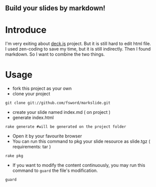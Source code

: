 Build your slides by markdown!
------------------------------

# Introduce
I'm very exiting about [deck.js](https://github.com/imakewebthings/deck.js) project. But it is still hard to edit html file.   
I used zen-coding to save my time, but it is still indirectly. Then I found markdown. So I want to combine the two things.

# Usage
* fork this project as your own  
* clone your project  
```
git clone git://github.com/fsword/markslide.git
```
* create your slide named index.md ( on project )
* generate index.html  
```
rake generate #will be generated on the project folder
```
* Open it by your favourite browser  
* You can run this command to pkg your slide resource as slide.tgz ( requirements: tar )  
```
rake pkg
```
* If you want to modify the content continuously, you may run this command to `guard` the file's modification.  
```
guard
```
